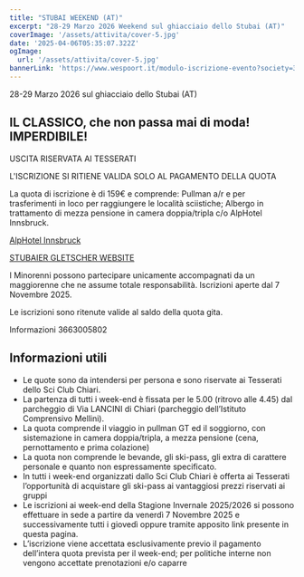```yaml
---
title: "STUBAI WEEKEND (AT)"
excerpt: "28-29 Marzo 2026 Weekend sul ghiacciaio dello Stubai (AT)"
coverImage: '/assets/attivita/cover-5.jpg'
date: '2025-04-06T05:35:07.322Z'
ogImage:
  url: '/assets/attivita/cover-5.jpg'
bannerLink: 'https://www.wespoort.it/modulo-iscrizione-evento?society=32ad6a1a-5c52-4665-bf58-5623afdcfb98&event=942bc23c-ae5e-44cf-bb3d-498e688b27c7'
---
```


28-29 Marzo 2026 sul ghiacciaio dello Stubai (AT)

## IL CLASSICO, che non passa mai di moda! IMPERDIBILE!


USCITA RISERVATA AI TESSERATI

L'ISCRIZIONE SI RITIENE VALIDA SOLO AL PAGAMENTO DELLA QUOTA

La quota di iscrizione è di 159€ e comprende:
Pullman a/r e per trasferimenti in loco per raggiungere le località sciistiche;
Albergo in trattamento di mezza pensione in camera doppia/tripla c/o AlpHotel Innsbruck.

[AlpHotel Innsbruck](https://www.alphotel.com/en/)

[STUBAIER GLETSCHER WEBSITE](https://www.stubaier-gletscher.com/it/)

I Minorenni possono partecipare unicamente accompagnati da un maggiorenne che ne assume totale
responsabilità. Iscrizioni aperte dal 7 Novembre 2025.
 
Le iscrizioni sono ritenute valide al saldo della quota gita.

Informazioni 3663005802




## Informazioni utili

- Le quote sono da intendersi per persona e sono riservate ai Tesserati dello Sci Club Chiari.  
- La partenza di tutti i week-end è fissata per le 5.00 (ritrovo alle 4.45) dal parcheggio di Via LANCINI di Chiari (parcheggio dell’Istituto Comprensivo Mellini).  
- La quota comprende il viaggio in pullman GT ed il soggiorno, con sistemazione in camera doppia/tripla, a mezza pensione (cena, pernottamento e prima colazione)  
- La quota non comprende le bevande, gli ski-pass, gli extra di carattere personale e quanto non espressamente specificato.  
- In tutti i week-end organizzati dallo Sci Club Chiari è offerta ai Tesserati l’opportunità di acquistare gli ski-pass ai vantaggiosi prezzi riservati ai gruppi
- Le iscrizioni ai week-end della Stagione Invernale 2025/2026 si possono effettuare in sede a partire da venerdì 7 Novembre 2025 e successivamente tutti i giovedì oppure tramite apposito link presente in questa pagina. 
- L’iscrizione viene accettata esclusivamente previo il pagamento dell’intera quota prevista per il week-end; per politiche interne non vengono accettate prenotazioni e/o caparre

